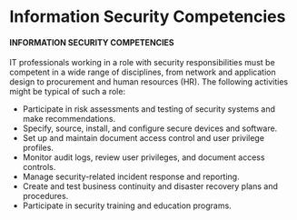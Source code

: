 # Information Security Competencies

#### INFORMATION SECURITY COMPETENCIES

IT professionals working in a role with security responsibilities must be competent in a wide range of disciplines, from network and application design to procurement and human resources (HR). The following activities might be typical of such a role:

-   Participate in risk assessments and testing of security systems and make recommendations.
-   Specify, source, install, and configure secure devices and software.
-   Set up and maintain document access control and user privilege profiles.
-   Monitor audit logs, review user privileges, and document access controls.
-   Manage security-related incident response and reporting.
-   Create and test business continuity and disaster recovery plans and procedures.
-   Participate in security training and education programs.
